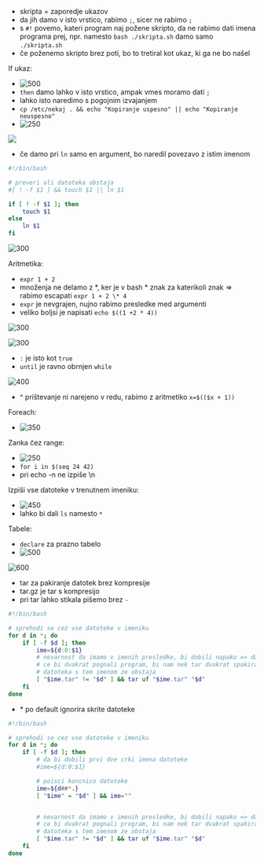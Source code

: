 - skripta = zaporedje ukazov
- da jih damo v isto vrstico, rabimo `;`, sicer ne rabimo `;`
- s `#!` povemo, kateri program naj požene skripto, da ne rabimo dati imena programa prej, npr. namesto `bash ./skripta.sh` damo samo `./skripta.sh`
- če poženemo skripto brez poti, bo to tretiral kot ukaz, ki ga ne bo našel

If ukaz:
- ![500](../../Images/Pasted%20image%2020240328093108.png)
- `then` damo lahko v isto vrstico, ampak vmes moramo dati `;`
- lahko isto naredimo s pogojnim izvajanjem
- `cp /etc/nekaj . && echo "Kopiranje uspesno" || echo "Kopiranje neuspesno"`
- ![250](../../Images/Pasted%20image%2020240328093228.png)

![](../../Images/Pasted%20image%2020240328093629.png)

- če damo pri `ln` samo en argument, bo naredil povezavo z istim imenom
```bash
#!/bin/bash

# preveri ali datoteka obstaja
#[ ! -f $1 ] && touch $1 || ln $1

if [ ! -f $1 ]; then
	touch $1
else
	ln $1
fi
```

![300](../../Images/Pasted%20image%2020240328094755.png)

Aritmetika:
- `expr 1 + 2`
- množenja ne delamo z \*, ker je v bash \* znak za katerikoli znak => rabimo escapati `expr 1 + 2 \* 4`
- `expr` je nevgrajen, nujno rabimo presledke med argumenti
- veliko boljsi je napisati `echo $((1 +2 * 4))`

![300](../../Images/Pasted%20image%2020240328095305.png)

![300](../../Images/Pasted%20image%2020240328095417.png)

- `:` je isto kot `true`
- `until` je ravno obrnjen `while`

![400](../../Images/Pasted%20image%2020240328095716.png)
- ^ prištevanje ni narejeno v redu, rabimo z aritmetiko `x=$(($x + 1))`

Foreach:
- ![350](../../Images/Pasted%20image%2020240328095923.png)

Zanka čez range:
- ![250](../../Images/Pasted%20image%2020240328100048.png)
- `for i in $(seq 24 42)`
- pri echo -n ne izpiše \\n

Izpiši vse datoteke v trenutnem imeniku:
- ![450](../../Images/Pasted%20image%2020240328100304.png)
- lahko bi dali `ls` namesto `*`

Tabele:
- `declare` za prazno tabelo
- ![500](../../Images/Pasted%20image%2020240328100741.png)

![600](../../Images/Pasted%20image%2020240328100856.png)
- tar za pakiranje datotek brez kompresije
- tar.gz je tar s kompresijo
- pri tar lahko stikala pišemo brez `-`

```bash
#!/bin/bash

# sprehodi se cez vse datoteke v imeniku
for d in *; do
	if [ -f $d ]; then
		ime=${d:0:$1}
		# nevarnost da imamo v imenih presledke, bi dobili napako => damo ""
		# ce bi dvakrat pognali program, bi nam nek tar dvakrat spakiralo => preverimo, ce
		# datoteka s tem imenom ze obstaja
		[ "$ime.tar" != "$d" ] && tar uf "$ime.tar" "$d"
	fi
done
```

- \* po default ignorira skrite datoteke

```bash
#!/bin/bash

# sprehodi se cez vse datoteke v imeniku
for d in *; do
	if [ -f $d ]; then
		# da bi dobili prvi dve crki imena datoteke
		#ime=${d:0:$1}

		# poisci koncnico datoteke
		ime=${d##*.}
		[ "$ime" = "$d" ] && ime=""


		# nevarnost da imamo v imenih presledke, bi dobili napako => damo ""
		# ce bi dvakrat pognali program, bi nam nek tar dvakrat spakiralo => preverimo, ce
		# datoteka s tem imenom ze obstaja
		[ "$ime.tar" != "$d" ] && tar uf "$ime.tar" "$d"
	fi
done
```